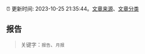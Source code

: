 :alarm_clock: 更新时间: 2023-10-25 21:35:44。[文章来源](/README.md)、[文章分类](/TAGS.md)

## 报告


> 关键字：`报告`、`月报`



